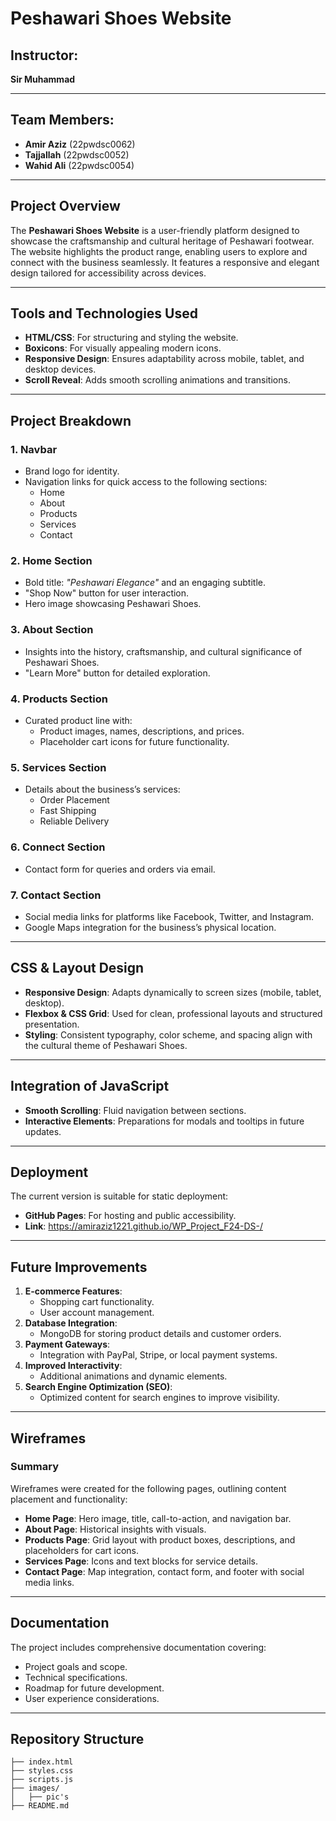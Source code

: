 # Peshawari Shoes Website

## Instructor:
**Sir Muhammad**  

---
## Team Members:
- **Amir Aziz** (22pwdsc0062)  
- **Tajjallah** (22pwdsc0052)  
- **Wahid Ali** (22pwdsc0054)  

---

## Project Overview
The **Peshawari Shoes Website** is a user-friendly platform designed to showcase the craftsmanship and cultural heritage of Peshawari footwear. The website highlights the product range, enabling users to explore and connect with the business seamlessly. It features a responsive and elegant design tailored for accessibility across devices.

---

## Tools and Technologies Used
- **HTML/CSS**: For structuring and styling the website.  
- **Boxicons**: For visually appealing modern icons.  
- **Responsive Design**: Ensures adaptability across mobile, tablet, and desktop devices.  
- **Scroll Reveal**: Adds smooth scrolling animations and transitions.  

---

## Project Breakdown
### 1. Navbar
- Brand logo for identity.  
- Navigation links for quick access to the following sections:  
  - Home  
  - About  
  - Products  
  - Services  
  - Contact  

### 2. Home Section
- Bold title: *"Peshawari Elegance"* and an engaging subtitle.  
- "Shop Now" button for user interaction.  
- Hero image showcasing Peshawari Shoes.  

### 3. About Section
- Insights into the history, craftsmanship, and cultural significance of Peshawari Shoes.  
- "Learn More" button for detailed exploration.  

### 4. Products Section
- Curated product line with:  
  - Product images, names, descriptions, and prices.  
  - Placeholder cart icons for future functionality.  

### 5. Services Section
- Details about the business’s services:  
  - Order Placement  
  - Fast Shipping  
  - Reliable Delivery  

### 6. Connect Section
- Contact form for queries and orders via email.  

### 7. Contact Section
- Social media links for platforms like Facebook, Twitter, and Instagram.  
- Google Maps integration for the business’s physical location.  

---

## CSS & Layout Design
- **Responsive Design**: Adapts dynamically to screen sizes (mobile, tablet, desktop).  
- **Flexbox & CSS Grid**: Used for clean, professional layouts and structured presentation.  
- **Styling**: Consistent typography, color scheme, and spacing align with the cultural theme of Peshawari Shoes.  

---

## Integration of JavaScript
- **Smooth Scrolling**: Fluid navigation between sections.  
- **Interactive Elements**: Preparations for modals and tooltips in future updates.  

---

## Deployment
The current version is suitable for static deployment:  
- **GitHub Pages**: For hosting and public accessibility.  
- **Link**: https://amiraziz1221.github.io/WP_Project_F24-DS-/  

---

## Future Improvements
1. **E-commerce Features**:  
   - Shopping cart functionality.  
   - User account management.  
2. **Database Integration**:  
   - MongoDB for storing product details and customer orders.  
3. **Payment Gateways**:  
   - Integration with PayPal, Stripe, or local payment systems.  
4. **Improved Interactivity**:  
   - Additional animations and dynamic elements.  
5. **Search Engine Optimization (SEO)**:  
   - Optimized content for search engines to improve visibility.  

---

## Wireframes
### Summary
Wireframes were created for the following pages, outlining content placement and functionality:
- **Home Page**: Hero image, title, call-to-action, and navigation bar.  
- **About Page**: Historical insights with visuals.  
- **Products Page**: Grid layout with product boxes, descriptions, and placeholders for cart icons.  
- **Services Page**: Icons and text blocks for service details.  
- **Contact Page**: Map integration, contact form, and footer with social media links.  

---

## Documentation
The project includes comprehensive documentation covering:  
- Project goals and scope.  
- Technical specifications.  
- Roadmap for future development.  
- User experience considerations.  

---


## Repository Structure
```plaintext
├── index.html
├── styles.css
├── scripts.js
├── images/
│   ├── pic's
├── README.md
